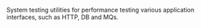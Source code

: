 System testing utilities for performance testing various application interfaces,
such as HTTP, DB and MQs.
